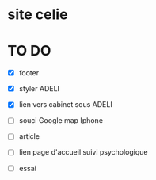 site celie
=====

# TO DO

- [x] footer
- [x] styler ADELI
- [x] lien vers cabinet sous ADELI
- [ ] souci Google map Iphone
- [ ] article
- [ ] lien page d'accueil suivi psychologique
- [ ] essai

